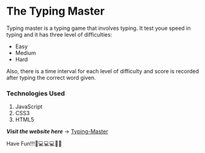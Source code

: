 # The Typing Master

Typing master is a typing game that involves typing. It test youe speed in typing and it has three level of difficulties:

* Easy
* Medium
* Hard

Also, there is a time interval for each level of difficulty and score is recorded after typing the correct word given.

### Technologies Used
1. JavaScript
2. CSS3
3. HTML5


***Visit the website here*** -> [Typing-Master]()



Have Fun!!!🎉💻💻💻🎉✨

